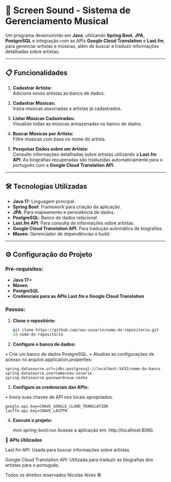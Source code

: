 # 🎵 Screen Sound - Sistema de Gerenciamento Musical  

Um programa desenvolvido em **Java**, utilizando **Spring Boot**, **JPA**, **PostgreSQL** e integração com as APIs **Google Cloud Translation** e **Last.fm**, para gerenciar artistas e músicas, além de buscar e traduzir informações detalhadas sobre artistas.

---

## 📋 **Funcionalidades**  

1. **Cadastrar Artista:**  
   Adicione novos artistas ao banco de dados.

2. **Cadastrar Músicas:**  
   Insira músicas associadas a artistas já cadastrados.

3. **Listar Músicas Cadastradas:**  
   Visualize todas as músicas armazenadas no banco de dados.

4. **Buscar Músicas por Artista:**  
   Filtre músicas com base no nome do artista.

5. **Pesquisar Dados sobre um Artista:**  
   Consulte informações detalhadas sobre artistas utilizando a **Last.fm API**. As biografias recuperadas são traduzidas automaticamente para o português com a **Google Cloud Translation API**.

---

## 🛠 **Tecnologias Utilizadas**  

- **Java 17**: Linguagem principal.  
- **Spring Boot**: Framework para criação da aplicação.  
- **JPA**: Para mapeamento e persistência de dados.  
- **PostgreSQL**: Banco de dados relacional.  
- **Last.fm API**: Para consulta de informações sobre artistas.  
- **Google Cloud Translation API**: Para tradução automática de biografias.  
- **Maven**: Gerenciador de dependências e build.  

---

## ⚙️ **Configuração do Projeto**  

### Pré-requisitos:  
- **Java 17+**  
- **Maven**  
- **PostgreSQL**  
- **Credenciais para as APIs Last.fm e Google Cloud Translation**  

### Passos:  

1. **Clone o repositório:**  
   ```bash
   git clone https://github.com/seu-usuario/nome-do-repositorio.git
   cd nome-do-repositorio


 2. **Configure o banco de dados:**

  • Crie um banco de dados PostgreSQL.
  • Atualize as configurações de acesso no arquivo application.properties:

    spring.datasource.url=jdbc:postgresql://localhost:5432/nome-do-banco
    spring.datasource.username=seu-usuario
    spring.datasource.password=sua-senha

3. **Configure as credenciais das APIs:**

  • Insira suas chaves de API nos locais apropriados.

    google.api.key=CHAVE_GOOGLE_CLOUD_TRANSLATION
    lastfm.api.key=CHAVE_LASTFM

4. **Execute o projeto:**
   
    mvn spring-boot:run
    Acesse a aplicação em: http://localhost:8080.




📄 **APIs Utilizadas**

  Last.fm API:
  Usada para buscar informações sobre artistas.

  Google Cloud Translation API:
  Utilizada para traduzir as biografias dos artistas para o português.






Todos os direitos reservados Nicolas Alves ©
